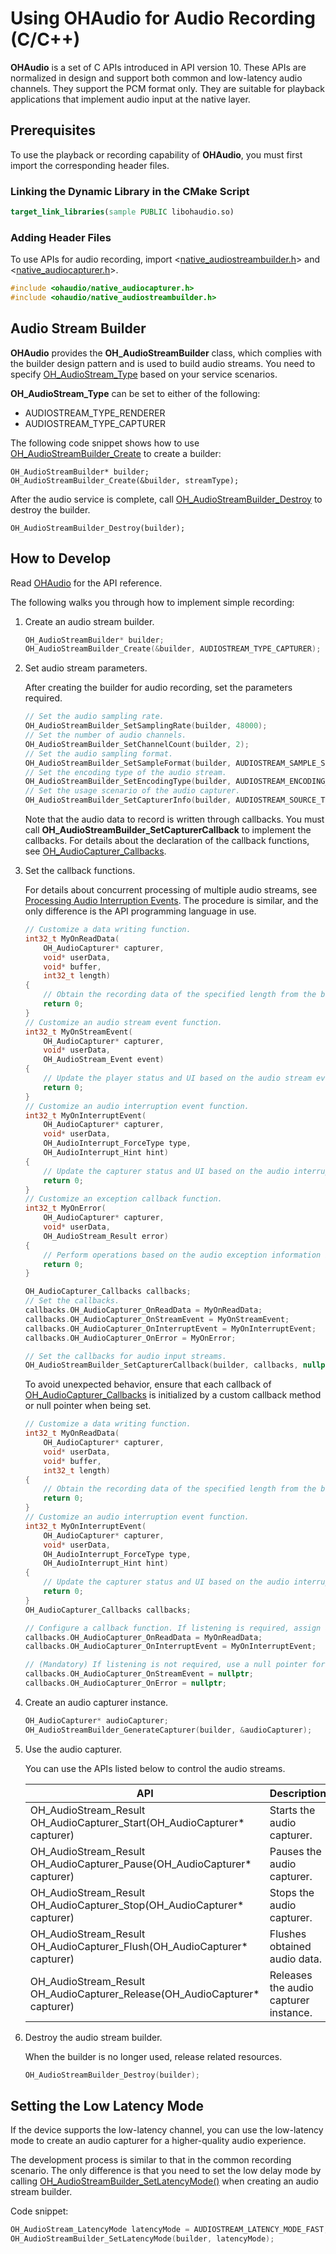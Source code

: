 # Using OHAudio for Audio Recording (C/C++)

**OHAudio** is a set of C APIs introduced in API version 10. These APIs are normalized in design and support both common and low-latency audio channels. They support the PCM format only. They are suitable for playback applications that implement audio input at the native layer.

## Prerequisites

To use the playback or recording capability of **OHAudio**, you must first import the corresponding header files.

### Linking the Dynamic Library in the CMake Script

``` cmake
target_link_libraries(sample PUBLIC libohaudio.so)
```
### Adding Header Files
To use APIs for audio recording, import <[native_audiostreambuilder.h](../../reference/apis-audio-kit/native__audiostreambuilder_8h.md)> and <[native_audiocapturer.h](../../reference/apis-audio-kit/native__audiocapturer_8h.md)>.

```cpp
#include <ohaudio/native_audiocapturer.h>
#include <ohaudio/native_audiostreambuilder.h>
```
## Audio Stream Builder

**OHAudio** provides the **OH_AudioStreamBuilder** class, which complies with the builder design pattern and is used to build audio streams. You need to specify [OH_AudioStream_Type](../../reference/apis-audio-kit/_o_h_audio.md#oh_audiostream_type) based on your service scenarios.

**OH_AudioStream_Type** can be set to either of the following:

- AUDIOSTREAM_TYPE_RENDERER
- AUDIOSTREAM_TYPE_CAPTURER

The following code snippet shows how to use [OH_AudioStreamBuilder_Create](../../reference/apis-audio-kit/_o_h_audio.md#oh_audiostreambuilder_create) to create a builder:

```
OH_AudioStreamBuilder* builder;
OH_AudioStreamBuilder_Create(&builder, streamType);
```

After the audio service is complete, call [OH_AudioStreamBuilder_Destroy](../../reference/apis-audio-kit/_o_h_audio.md#oh_audiostreambuilder_destroy) to destroy the builder.

```
OH_AudioStreamBuilder_Destroy(builder);
```

## How to Develop

Read [OHAudio](../../reference/apis-audio-kit/_o_h_audio.md) for the API reference.

The following walks you through how to implement simple recording:


1. Create an audio stream builder.

    ```c++
    OH_AudioStreamBuilder* builder;
    OH_AudioStreamBuilder_Create(&builder, AUDIOSTREAM_TYPE_CAPTURER);
    ```

2. Set audio stream parameters.

    After creating the builder for audio recording, set the parameters required.

    ```c++
    // Set the audio sampling rate.
    OH_AudioStreamBuilder_SetSamplingRate(builder, 48000);
    // Set the number of audio channels.
    OH_AudioStreamBuilder_SetChannelCount(builder, 2);
    // Set the audio sampling format.
    OH_AudioStreamBuilder_SetSampleFormat(builder, AUDIOSTREAM_SAMPLE_S16LE);
    // Set the encoding type of the audio stream.
    OH_AudioStreamBuilder_SetEncodingType(builder, AUDIOSTREAM_ENCODING_TYPE_RAW);
    // Set the usage scenario of the audio capturer.
    OH_AudioStreamBuilder_SetCapturerInfo(builder, AUDIOSTREAM_SOURCE_TYPE_MIC);
    ```

    Note that the audio data to record is written through callbacks. You must call **OH_AudioStreamBuilder_SetCapturerCallback** to implement the callbacks. For details about the declaration of the callback functions, see [OH_AudioCapturer_Callbacks](../../reference/apis-audio-kit/_o_h_audio.md#oh_audiocapturer_callbacks).

3. Set the callback functions.

    For details about concurrent processing of multiple audio streams, see [Processing Audio Interruption Events](audio-playback-concurrency.md). The procedure is similar, and the only difference is the API programming language in use.

    ```c++
    // Customize a data writing function.
    int32_t MyOnReadData(
        OH_AudioCapturer* capturer,
        void* userData,
        void* buffer,
        int32_t length)
    {
        // Obtain the recording data of the specified length from the buffer.
        return 0;
    }
    // Customize an audio stream event function.
    int32_t MyOnStreamEvent(
        OH_AudioCapturer* capturer,
        void* userData,
        OH_AudioStream_Event event)
    {
        // Update the player status and UI based on the audio stream event information indicated by the event.
        return 0;
    }
    // Customize an audio interruption event function.
    int32_t MyOnInterruptEvent(
        OH_AudioCapturer* capturer,
        void* userData,
        OH_AudioInterrupt_ForceType type,
        OH_AudioInterrupt_Hint hint)
    {
        // Update the capturer status and UI based on the audio interruption information indicated by type and hint.
        return 0;
    }
    // Customize an exception callback function.
    int32_t MyOnError(
        OH_AudioCapturer* capturer,
        void* userData,
        OH_AudioStream_Result error)
    {
        // Perform operations based on the audio exception information indicated by error.
        return 0;
    }

    OH_AudioCapturer_Callbacks callbacks;
    // Set the callbacks.
    callbacks.OH_AudioCapturer_OnReadData = MyOnReadData;
    callbacks.OH_AudioCapturer_OnStreamEvent = MyOnStreamEvent;
    callbacks.OH_AudioCapturer_OnInterruptEvent = MyOnInterruptEvent;
    callbacks.OH_AudioCapturer_OnError = MyOnError;

    // Set the callbacks for audio input streams.
    OH_AudioStreamBuilder_SetCapturerCallback(builder, callbacks, nullptr);
    ```

    To avoid unexpected behavior, ensure that each callback of [OH_AudioCapturer_Callbacks](../../reference/apis-audio-kit/_o_h_audio.md#oh_audiocapturer_callbacks) is initialized by a custom callback method or null pointer when being set.

    ```c++
    // Customize a data writing function.
    int32_t MyOnReadData(
        OH_AudioCapturer* capturer,
        void* userData,
        void* buffer,
        int32_t length)
    {
        // Obtain the recording data of the specified length from the buffer.
        return 0;
    }
    // Customize an audio interruption event function.
    int32_t MyOnInterruptEvent(
        OH_AudioCapturer* capturer,
        void* userData,
        OH_AudioInterrupt_ForceType type,
        OH_AudioInterrupt_Hint hint)
    {
        // Update the capturer status and UI based on the audio interruption information indicated by type and hint.
        return 0;
    }
    OH_AudioCapturer_Callbacks callbacks;

    // Configure a callback function. If listening is required, assign a value.
    callbacks.OH_AudioCapturer_OnReadData = MyOnReadData;
    callbacks.OH_AudioCapturer_OnInterruptEvent = MyOnInterruptEvent;

    // (Mandatory) If listening is not required, use a null pointer for initialization.
    callbacks.OH_AudioCapturer_OnStreamEvent = nullptr;
    callbacks.OH_AudioCapturer_OnError = nullptr;
    ```

4. Create an audio capturer instance.

    ```c++
    OH_AudioCapturer* audioCapturer;
    OH_AudioStreamBuilder_GenerateCapturer(builder, &audioCapturer);
    ```

5. Use the audio capturer.

    You can use the APIs listed below to control the audio streams.

    | API                                                        | Description        |
    | ------------------------------------------------------------ | ------------ |
    | OH_AudioStream_Result OH_AudioCapturer_Start(OH_AudioCapturer* capturer) | Starts the audio capturer.    |
    | OH_AudioStream_Result OH_AudioCapturer_Pause(OH_AudioCapturer* capturer) | Pauses the audio capturer.    |
    | OH_AudioStream_Result OH_AudioCapturer_Stop(OH_AudioCapturer* capturer) | Stops the audio capturer.    |
    | OH_AudioStream_Result OH_AudioCapturer_Flush(OH_AudioCapturer* capturer) | Flushes obtained audio data.|
    | OH_AudioStream_Result OH_AudioCapturer_Release(OH_AudioCapturer* capturer) | Releases the audio capturer instance.|

6. Destroy the audio stream builder.

    When the builder is no longer used, release related resources.

    ```c++
    OH_AudioStreamBuilder_Destroy(builder);
    ```

## Setting the Low Latency Mode

If the device supports the low-latency channel, you can use the low-latency mode to create an audio capturer for a higher-quality audio experience.

The development process is similar to that in the common recording scenario. The only difference is that you need to set the low delay mode by calling [OH_AudioStreamBuilder_SetLatencyMode()](../../reference/apis-audio-kit/_o_h_audio.md#oh_audiostreambuilder_setlatencymode) when creating an audio stream builder.

Code snippet:

```C
OH_AudioStream_LatencyMode latencyMode = AUDIOSTREAM_LATENCY_MODE_FAST;
OH_AudioStreamBuilder_SetLatencyMode(builder, latencyMode);
```
